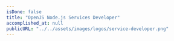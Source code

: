 ```yaml
---
isDone: false
title: "OpenJS Node.js Services Developer"
accomplished_at: null
publicURL: "../../assets/images/logos/service-developer.png"
---
```

